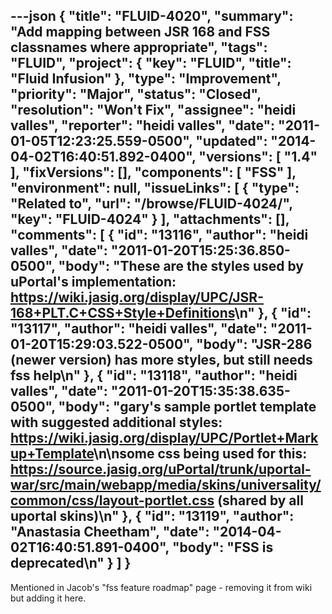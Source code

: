 ---json
{
  "title": "FLUID-4020",
  "summary": "Add mapping between JSR 168 and FSS classnames where appropriate",
  "tags": "FLUID",
  "project": {
    "key": "FLUID",
    "title": "Fluid Infusion"
  },
  "type": "Improvement",
  "priority": "Major",
  "status": "Closed",
  "resolution": "Won't Fix",
  "assignee": "heidi valles",
  "reporter": "heidi valles",
  "date": "2011-01-05T12:23:25.559-0500",
  "updated": "2014-04-02T16:40:51.892-0400",
  "versions": [
    "1.4"
  ],
  "fixVersions": [],
  "components": [
    "FSS"
  ],
  "environment": null,
  "issueLinks": [
    {
      "type": "Related to",
      "url": "/browse/FLUID-4024/",
      "key": "FLUID-4024"
    }
  ],
  "attachments": [],
  "comments": [
    {
      "id": "13116",
      "author": "heidi valles",
      "date": "2011-01-20T15:25:36.850-0500",
      "body": "These are the styles used by uPortal's implementation:  <https://wiki.jasig.org/display/UPC/JSR-168+PLT.C+CSS+Style+Definitions>\n"
    },
    {
      "id": "13117",
      "author": "heidi valles",
      "date": "2011-01-20T15:29:03.522-0500",
      "body": "JSR-286 (newer version) has more styles, but still needs fss help\n"
    },
    {
      "id": "13118",
      "author": "heidi valles",
      "date": "2011-01-20T15:35:38.635-0500",
      "body": "gary's sample portlet template with suggested additional styles: <https://wiki.jasig.org/display/UPC/Portlet+Markup+Template>\n\nsome css being used for this: <https://source.jasig.org/uPortal/trunk/uportal-war/src/main/webapp/media/skins/universality/common/css/layout-portlet.css> (shared by all uportal skins)\n"
    },
    {
      "id": "13119",
      "author": "Anastasia Cheetham",
      "date": "2014-04-02T16:40:51.891-0400",
      "body": "FSS is deprecated\n"
    }
  ]
}
---
Mentioned in Jacob's "fss feature roadmap" page - removing it from wiki but adding it here.

        